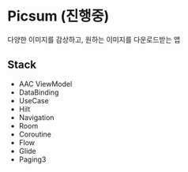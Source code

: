 # Picsum (진행중)

다양한 이미지를 감상하고, 원하는 이미지를 다운로드받는 앱

##  Stack

- AAC ViewModel
- DataBinding
- UseCase
- Hilt
- Navigation
- Room
- Coroutine
- Flow
- Glide
- Paging3
